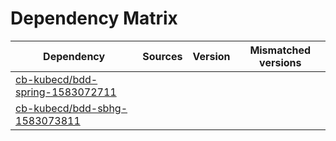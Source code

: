 # Dependency Matrix

Dependency | Sources | Version | Mismatched versions
---------- | ------- | ------- | -------------------
[cb-kubecd/bdd-spring-1583072711](https://github.com/cb-kubecd/bdd-spring-1583072711.git) |  | []() | 
[cb-kubecd/bdd-sbhg-1583073811](https://github.com/cb-kubecd/bdd-sbhg-1583073811.git) |  | []() | 

